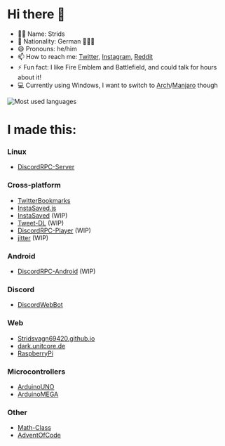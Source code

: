 # Hi there 👋
- 👨‍💻 Name: Strids
- 🚩 Nationality: German 🖤💖💛
- 😄 Pronouns: he/him
- 📫 How to reach me: [Twitter](https://twitter.com/rog_nineteen), [Instagram](https://www.instagram.com/rog_nineteen/), [Reddit](https://www.reddit.com/user/rog_nineteen)
- ⚡ Fun fact: I like Fire Emblem and Battlefield, and could talk for hours about it!
- 💻 Currently using Windows, I want to switch to [Arch](https://archlinux.org/)/[Manjaro](https://manjaro.org/) though
  
![Most used languages](https://github-readme-stats.vercel.app/api/top-langs/?username=Stridsvagn69420&layout=compact&count_private=true&hide_title=true&langs_count=14)

# I made this:
### Linux
* [DiscordRPC-Server](https://github.com/Stridsvagn69420/DiscordRPC-Server)

### Cross-platform
* [TwitterBookmarks](https://github.com/Stridsvagn69420/TwitterBookmarks)
* [InstaSaved.js](https://github.com/Stridsvagn69420/InstaSaved.js)
* [InstaSaved](https://github.com/Stridsvagn69420/InstaSaved) (WIP)
* [Tweet-DL](https://github.com/Stridsvagn69420/TwitterBookmarks) (WIP)
* [DiscordRPC-Player](https://github.com/Stridsvagn69420/DiscordRPC-Player) (WIP)
* [jitter](https://github.com/Stridsvagn69420/jitter) (WIP)

### Android
* [DiscordRPC-Android](https://github.com/Stridsvagn69420/DiscordRPC-Android) (WIP)

### Discord
* [DiscordWebBot](https://github.com/Stridsvagn69420/DiscordWebBot)

### Web
* [Stridsvagn69420.github.io](https://github.com/Stridsvagn69420/Stridsvagn69420.github.io)
* [dark.unitcore.de](https://github.com/Stridsvagn69420/dark.unitcore.de)
* [RaspberryPi](https://github.com/Stridsvagn69420/RaspberryPi)

### Microcontrollers
* [ArduinoUNO](https://github.com/Stridsvagn69420/ArduinoUNO)
* [ArduinoMEGA](https://github.com/Stridsvagn69420/ArduinoMEGA)

### Other
* [Math-Class](https://github.com/Stridsvagn69420/Math-Class)
* [AdventOfCode](https://github.com/Stridsvagn69420/AdventOfCode)
